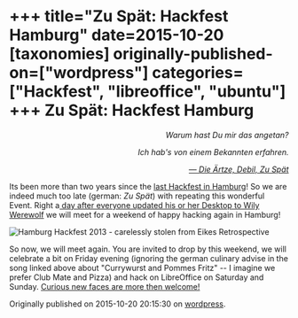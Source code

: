 +++
title="Zu Spät: Hackfest Hamburg"
date=2015-10-20
[taxonomies]
originally-published-on=["wordpress"]
categories=["Hackfest", "libreoffice", "ubuntu"]
+++
Zu Spät: Hackfest Hamburg
==========================

<p style="text-align:right;"><em>Warum hast Du mir das angetan?</em></p>
<p style="text-align:right;"><em>Ich hab's von einem Bekannten erfahren.</em></p>
<p style="text-align:right;"><em> <a href="https://www.youtube.com/watch?v=YkHP0661TiA">— Die Ärtze, Debil, Zu Spät</a></em></p>

Its been more than two years since the <a href="https://wiki.documentfoundation.org/Hackfest/Hamburg2013">last Hackfest in Hamburg</a>! So we are indeed much too late (german: <em>Zu Spät</em>) with repeating this wonderful Event. Right a<a href="https://wiki.ubuntu.com/WilyWerewolf/ReleaseSchedule"> day after everyone updated his or her Desktop to Wily Werewolf</a> we will meet for a weekend of happy hacking again in Hamburg!


![Hamburg Hackfest 2013 - carelessly stolen from Eikes Retrospective](/img/wp/2015/10/hhh2013.jpg)

So now, we will meet again. You are invited to drop by this weekend, we will celebrate a bit on Friday evening (ignoring the german culinary advise in the song linked above about "Currywurst and Pommes Fritz" -- I imagine we prefer Club Mate and Pizza) and hack on LibreOffice on Saturday and Sunday. <a href="https://wiki.documentfoundation.org/Hackfest/Hamburg2015">Curious new faces are more then welcome!</a>

Originally published on 2015-10-20 20:15:30 on [wordpress](https://skyfromme.wordpress.com/2015/10/20/zu-spat-hackfest-hamburg/).
